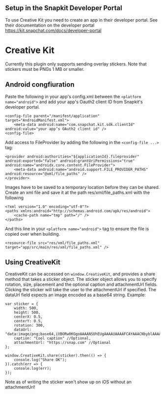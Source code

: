 ## Setup in the Snapkit Developer Portal

To use Creative Kit you need to create an app in their developer portal.
See their documentation on the developer portal https://kit.snapchat.com/docs/developer-portal

# Creative Kit

Currently this plugin only supports sending overlay stickers. 
Note that stickers must be PNGs 1 MB or smaller.

## Android congfiuration

Paste the following in your app's config.xml between the ```<platform name="android">``` and add your app's Oauth2 client ID from Snapkit's developer portal.

```
<config-file parent="/manifest/application" target="AndroidManifest.xml">
    <meta-data android:name="com.snapchat.kit.sdk.clientId" android:value="your app’s OAuth2 client id" />
<config-file>
```

Add access to FileProvider by adding the following in the ```<config-file ...>``` tag:

```
<provider android:authorities="${applicationId}.fileprovider" android:exported="false" android:grantUriPermissions="true" android:name="androidx.core.content.FileProvider">
    <meta-data android:name="android.support.FILE_PROVIDER_PATHS" android:resource="@xml/file_paths" />
</provider>
```

Images have to be saved to a temporary location before they can be shared. 
Create an xml file and save it at the path res/xml/file_paths.xml with the following

```
<?xml version="1.0" encoding="utf-8"?>
<paths xmlns:android="http://schemas.android.com/apk/res/android">
    <cache-path name="tmp" path="/" />
</paths>
```

And this line in your ```<platform name="android">``` tag to ensure the file is copied over when building.

```
<resource-file src="res/xml/file_paths.xml" target="app/src/main/res/xml/file_paths.xml" />
```

 ## Using CreativeKit

 CreativeKit can be accessed on ```window.CreativeKit```, and provides a share method that takes a sticker object. 
 The sticker object allows you to specify rotation, size, placement and the optional caption and attachmentUrl fields.
 Clicking the sticker will take the user to the attachmentUrl if specified. 
 The dataUrl field expects an image encoded as a base64 string.
 Example:

```
var sticker = {
    width: 500,
    height: 500,
    centerX: 0.5,
    centerY: 0.5,
    rotation: 300,
    dataUrl: "data:image/png;base64,iVBORw0KGgoAAAANSUhEUgAAAAUAAAAFCAYAAACNbyblAAAAHElEQVQI12P4//8/w38GIAXDIBKE0DHxgljNBAAO9TXL0Y4OHwAAAABJRU5ErkJggg==",
    caption: "Cool caption" //Optional,
    attachmentUrl: "https://snap.com" //Optional
};

window.CreativeKit.share(sticker).then(() => {
    console.log("Share OK");
}).catch(err => {
    console.log(err);
});
```

Note as of writing the sticker won't show up on iOS without an attachmentUrl!